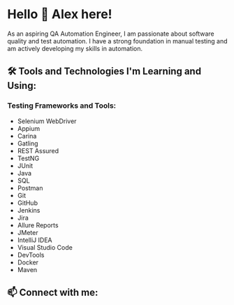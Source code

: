 # Hello 👋 Alex here!

As an aspiring QA Automation Engineer, I am passionate about software quality and test automation. I have a strong foundation in manual testing and am actively developing my skills in automation.

## 🛠 Tools and Technologies I'm Learning and Using:

### Testing Frameworks and Tools:
- Selenium WebDriver
- Appium
- Carina
- Gatling
- REST Assured
- TestNG
- JUnit
- Java
- SQL
- Postman
- Git
- GitHub
- Jenkins 
- Jira
- Allure Reports
- JMeter
- IntelliJ IDEA
- Visual Studio Code
- DevTools
- Docker
- Maven


## 📫 Connect with me:
